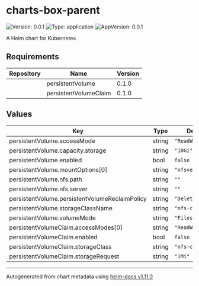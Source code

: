 # charts-box-parent

![Version: 0.0.1](https://img.shields.io/badge/Version-0.0.1-informational?style=flat-square) ![Type: application](https://img.shields.io/badge/Type-application-informational?style=flat-square) ![AppVersion: 0.0.1](https://img.shields.io/badge/AppVersion-0.0.1-informational?style=flat-square)

A Helm chart for Kubernetes

## Requirements

| Repository | Name | Version |
|------------|------|---------|
|  | persistentVolume | 0.1.0 |
|  | persistentVolumeClaim | 0.1.0 |

## Values

| Key | Type | Default | Description |
|-----|------|---------|-------------|
| persistentVolume.accessMode | string | `"ReadWriteOnce"` |  |
| persistentVolume.capacity.storage | string | `"10Gi"` |  |
| persistentVolume.enabled | bool | `false` |  |
| persistentVolume.mountOptions[0] | string | `"nfsvers=4"` |  |
| persistentVolume.nfs.path | string | `""` |  |
| persistentVolume.nfs.server | string | `""` |  |
| persistentVolume.persistentVolumeReclaimPolicy | string | `"Delete"` |  |
| persistentVolume.storageClassName | string | `"nfs-client"` |  |
| persistentVolume.volumeMode | string | `"Filesystem"` |  |
| persistentVolumeClaim.accessModes[0] | string | `"ReadWriteMany"` |  |
| persistentVolumeClaim.enabled | bool | `false` |  |
| persistentVolumeClaim.storageClass | string | `"nfs-client"` |  |
| persistentVolumeClaim.storageRequest | string | `"1Mi"` |  |

----------------------------------------------
Autogenerated from chart metadata using [helm-docs v1.11.0](https://github.com/norwoodj/helm-docs/releases/v1.11.0)
